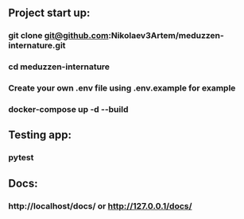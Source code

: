 ## Project start up:
### git clone git@github.com:Nikolaev3Artem/meduzzen-internature.git
### cd meduzzen-internature

### Create your own .env file using .env.example for example
### docker-compose up -d --build

## Testing app:
### pytest

## Docs:
### http://localhost/docs/ or http://127.0.0.1/docs/